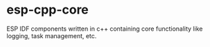 # esp-cpp-core
ESP IDF components written in c++ containing core functionality like logging, task management, etc.
